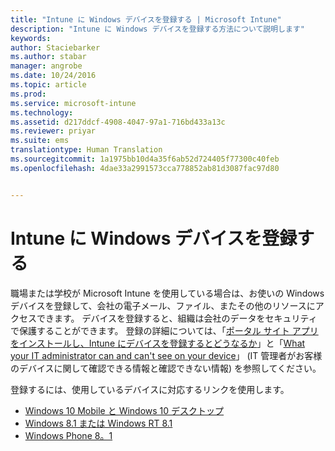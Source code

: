 ```yaml
---
title: "Intune に Windows デバイスを登録する | Microsoft Intune"
description: "Intune に Windows デバイスを登録する方法について説明します"
keywords: 
author: Staciebarker
ms.author: stabar
manager: angrobe
ms.date: 10/24/2016
ms.topic: article
ms.prod: 
ms.service: microsoft-intune
ms.technology: 
ms.assetid: d217ddcf-4908-4047-97a1-716bd433a13c
ms.reviewer: priyar
ms.suite: ems
translationtype: Human Translation
ms.sourcegitcommit: 1a1975bb10d4a35f6ab52d724405f77300c40feb
ms.openlocfilehash: 4dae33a2991573cca778852ab81d3087fac97d80


---
```



# Intune に Windows デバイスを登録する

職場または学校が Microsoft Intune を使用している場合は、お使いの Windows デバイスを登録して、会社の電子メール、ファイル、またその他のリソースにアクセスできます。 デバイスを登録すると、組織は会社のデータをセキュリティで保護することができます。 登録の詳細については、「[ポータル サイト アプリをインストールし、Intune にデバイスを登録するとどうなるか](what-happens-if-you-install-the-company-portal-app-and-enroll-your-device-in-intune-windows.md)」と「[What your IT administrator can and can't see on your device](what-can-your-it-administrator-see-when-you-enroll-your-device-in-intune-windows.md)」 (IT 管理者がお客様のデバイスに関して確認できる情報と確認できない情報) を参照してください。

登録するには、使用しているデバイスに対応するリンクを使用します。

-  [Windows 10 Mobile と Windows 10 デスクトップ](enroll-your-w10-phone-or-w10-pc-windows.md)
-  [Windows 8.1 または Windows RT 8.1](enroll-your-w81-or-rt81-windows.md)
-  [Windows Phone 8。1](enroll-your-wp81-windows.md)



<!--HONumber=Oct16_HO2-->


